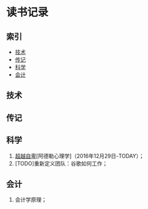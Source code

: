 # 读书记录

## 索引
- [技术][1]
- [传记][2]
- [科学][3]
- [会计][4]

## 技术

## 传记

## 科学
1. [超越自卑][5][阿德勒心理学]（2016年12月29日-TODAY）；
2. [TODO]重新定义团队：谷歌如何工作；

## 会计
1. 会计学原理；

[1]:	##%E6%8A%80%E6%9C%AF "技术"
[2]:	##%E4%BC%A0%E8%AE%B0 "传记"
[3]:	##%E7%A7%91%E5%AD%A6 "科学"
[4]:	##%E4%BC%9A%E8%AE%A1 "会计"
[5]:	science/%E8%B6%85%E8%B6%8A%E8%87%AA%E5%8D%91.md "超越自卑"